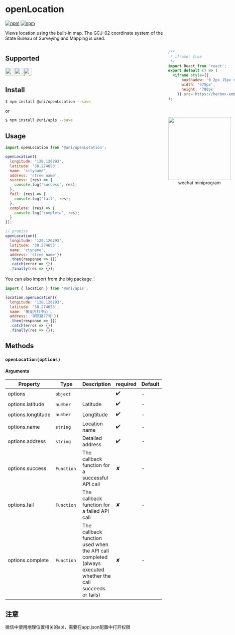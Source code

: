 # openLocation 

[![npm](https://img.shields.io/npm/v/@uni/apis.svg)](https://www.npmjs.com/package/@uni/apis)
[![npm](https://img.shields.io/npm/v/@uniopenLocation.svg)](https://www.npmjs.com/package/@uniopenLocation)

Views location using the built-in map. The GCJ-02 coordinate system of the State Bureau of Surveying and Mapping is used.

<div style="display: flex;flex-direction: row;justify-content: space-between;">
<div style="margin-right: 20px;">

## Supported

<img alt="miniApp" src="https://gw.alicdn.com/tfs/TB1bBpmbRCw3KVjSZFuXXcAOpXa-200-200.svg" width="25px" height="25px" title="ali miniprogram" /> <img alt="wechatMiniprogram" src="https://img.alicdn.com/tfs/TB1slcYdxv1gK0jSZFFXXb0sXXa-200-200.svg" width="25px" height="25px" title="wechatMiniprogram"> <img alt="bytedanceMicroApp" src="https://gw.alicdn.com/tfs/TB1jFtVzO_1gK0jSZFqXXcpaXXa-200-200.svg" width="25px" height="25px" title="bytedanceMicroApp">

## Install

```bash
$ npm install @uni/openLocation --save
```
or
```bash
$ npm install @uni/apis --save
```
## Usage

```javascript
import openLocation from '@uni/openLocation';

openLocation({
  longitude: '120.126293',
  latitude: '30.274653',
  name: 'cityname',
  address: 'stree name',
  success: (res) => {
    console.log('success', res);
  },
  fail: (res) => {
    console.log('fail', res);
  },
  complete: (res) => {
    console.log('complete', res);
  }
});

// promise
openLocation({
  longitude: '120.126293',
  latitude: '30.274653',
  name: 'ctyname',
  address: 'stree name'})
  .then(response => {})
  .catch(error => {})
  .finally(res => {});

```

You can also import from the big package：
```js
import { location } from '@uni/apis';

location.openLocation({
  longitude: '120.126293',
  latitude: '30.274653',
  name: '黄龙万科中心',
  address: '学院路77号'})
  .then(response => {})
  .catch(error => {})
  .finally(res => {});
```

## Methods

### `openLocation(options)`

#### Arguments

| Property | Type | Description | required | Default |
| --- | --- | --- | --- | --- |
| options | `object`  |  | ✔️ | - |
| options.latitude | `number` | Latitude | ✔️ | - |
| options.longtitude | `number` | Longtitude | ✔️ | - |
| options.name | `string`  | Location name | ✔️ | - |
| options.address | `string`  | Detailed address | ✔️ | - |
| options.success | `Function`  | The callback function for a successful API call | ✘ | - |
| options.fail | `Function`  | The callback function for a failed API call | ✘ | - |
| options.complete | `Function`  | The callback function used when the API call completed (always executed whether the call succeeds or fails) | ✘ | - |

## 注意

微信中使用地理位置相关的api，需要在app.json配置中打开权限

</div>
<div>

```jsx | inline
/**
 * iframe: true
 */
import React from 'react';
export default () => (
  <iframe style={{
      boxShadow: '0 2px 15px rgba(0,0,0,0.1)',
      width: '375px',
      height: '700px'
    }} src='https://herbox-embed.alipay.com/p/uni/uni?previewZoom=100&view=preview&defaultPage=pages/location/index&topSlider=false'></iframe>
);
```

<div style="display: flex;margin-top: 50px;">
  <div>
    <img src="https://img.alicdn.com/imgextra/i4/O1CN01WN6zf81kTmDe4NlZ4_!!6000000004685-0-tps-694-648.jpg" width="200" height="200" />
    <div style="text-align: center;">wechat miniprogram</div>
  </div>
</div>

</div>
</div>
